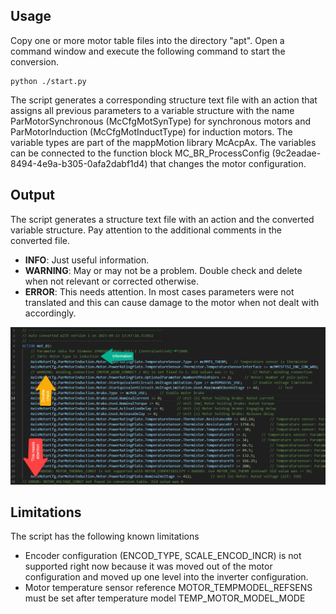 ## Usage
Copy one or more motor table files into the directory "apt". Open a command window and execute the following command to start the conversion.

```
python ./start.py
```

The script generates a corresponding structure text file with an action that assigns all previous parameters to a variable structure with the name ParMotorSynchronous (McCfgMotSynType) for synchronous motors and ParMotorInduction (McCfgMotInductType) for induction motors. The variable types are part of the mappMotion library McAcpAx. The variables can be connected to the function block MC_BR_ProcessConfig (9c2eadae-8494-4e9a-b305-0afa2dabf1d4) that changes the motor configuration.

## Output
The script generates a structure text file with an action and the converted variable structure. Pay attention to the additional comments in the converted file. 

* **INFO**: Just useful information.
* **WARNING**: May or may not be a problem. Double check and delete when not relevant or corrected otherwise.
* **ERROR**: This needs attention. In most cases parameters were not translated and this can cause damage to the motor when not dealt with accordingly.

![](./images/sample_output.png)

## Limitations
The script has the following known limitations

* Encoder configuration (ENCOD_TYPE, SCALE_ENCOD_INCR) is not supported right now because it was moved out of the motor configuration and moved up one level into the inverter configuration.
* Motor temperature sensor reference MOTOR_TEMPMODEL_REFSENS must be set after temperature model TEMP_MOTOR_MODEL_MODE


